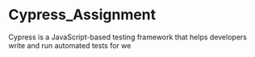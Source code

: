 # Cypress_Assignment
Cypress is a JavaScript-based testing framework that helps developers write and run automated tests for we
